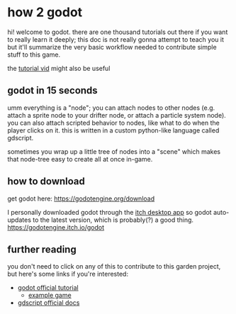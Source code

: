 # how 2 godot

hi! welcome to godot. there are one thousand tutorials out there if you want to really learn it deeply; this doc is not really gonna attempt to teach you it but it'll summarize the very basic workflow needed to contribute simple stuff to this game.

the [tutorial vid](https://youtu.be/zHSClw8jJzw) might also be useful

## godot in 15 seconds

umm everything is a "node"; you can attach nodes to other nodes (e.g. attach a sprite node to your drifter node, or attach a particle system node). you can also attach scripted behavior to nodes, like what to do when the player clicks on it. this is written in a custom python-like language called gdscript.

sometimes you wrap up a little tree of nodes into a "scene" which makes that node-tree easy to create all at once in-game.

## how to download

get godot here: https://godotengine.org/download

I personally downloaded godot through the [itch desktop app](https://itch.io/app) so godot auto-updates to the latest version, which is probably(?) a good thing. https://godotengine.itch.io/godot

## further reading

you don't need to click on any of this to contribute to this garden project, but here's some links if you're interested:

* [godot official tutorial](https://docs.godotengine.org/en/stable/getting_started/step_by_step/index.html)
    * [example game](https://docs.godotengine.org/en/stable/getting_started/step_by_step/your_first_game.html)
* [gdscript official docs](https://docs.godotengine.org/en/stable/getting_started/scripting/gdscript/gdscript_basics.html)
